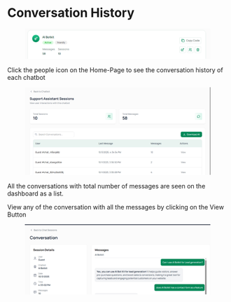 # Conversation History

<figure><img src="../.gitbook/assets/image (51).png" alt=""><figcaption></figcaption></figure>

Click the people icon on the Home-Page to see the conversation history of each chatbot

<figure><img src="../.gitbook/assets/image (52).png" alt=""><figcaption></figcaption></figure>

All the conversations with total number of messages are seen on the dashboard as a list.&#x20;

View any of the conversation with all the messages by clicking on the View Button

<figure><img src="../.gitbook/assets/image (53).png" alt=""><figcaption></figcaption></figure>
